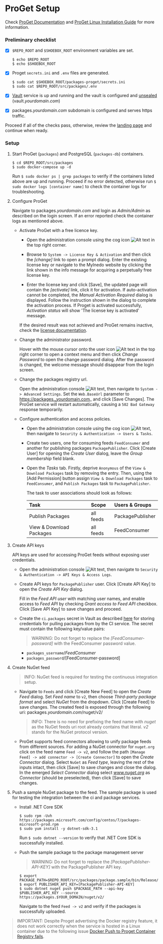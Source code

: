 # ProGet Setup

Check [ProGet Documentation](https://docs.inedo.com/docs/proget/overview) and [ProGet Linux Installation Guide](https://docs.inedo.com/docs/proget/installation/installation-guide/linux-docker) for more information.

### Preliminary checklist

- [x] `$REPO_ROOT` and `$SHOEBOX_ROOT` environment variables are set.

    ```
    $ echo $REPO_ROOT
    $ echo $SHOEBOX_ROOT
    ```

- [x] Proget `secrets.ini` and `.env` files are generated.

    ```
    $ sudo cat $SHOEBOX_ROOT/packages-proget/secrets.ini
    $ sudo cat $REPO_ROOT/src/packages/.env
    ```

- [x] [Vault](/src/vault/README.md) service is up and running and the vault is configured and [unsealed](/src/vault/README.md#unseal-vault) (vault._yourdomain.com_)

- [x] packages._yourdomain.com_ subdomain is configured and serves https traffic.

Proceed if all of the checks pass, otherwise, review the [landing page](/src/README.md#setup-outline) and continue when ready.


### Setup

1. Start ProGet (`packages`) and PostgreSQL (`packages-db`) containers.

    ```
    $ cd $REPO_ROOT/src/packages
    $ sudo docker-compose up -d
    ```

    Run `$ sudo docker ps | grep packages` to verify if the containers listed above are up and running. Proceed if no error detected, otherwise run `$ sudo docker logs [container name]` to check the container logs for troubleshooting.


2. Configure ProGet

    Navigate to packages._yourdomain.com_ and login as _Admin/Admin_ as described on the login screen. If an error reported check the container logs as mentioned above.

    - Activate ProGet with a free licence key.

        - Open the administration console using the cog icon ![Alt text](/resources/img/proget_cog.png?raw=true "ProGet administration console") in the top right corner.

        - Browse to `System -> License Key & Activation` and then click the _[change]_ link to open a prompt dialog. Enter the existing license key or navigate to the MyInedo website by clicking the link shown in the info message for acquiring a perpetually free license key.

        - Enter the license key and click [Save], the updated page will contain the _[activate]_ link, click it for activation. If auto-activation cannot be completed, the _Manual Activation Required_ dialog is displayed. Follow the instruction shown in the dialog to complete the activation process. If Proget is activated successfully, _Activation status_ will show 'The license key is activated' message.

        If the desired result was not achieved and ProGet remains inactive, check the [license documentation](https://docs.inedo.com/docs/proget/administration/license).

    - Change the administrator password.
    
        Hover with the mouse cursor onto the user icon ![Alt text](/resources/img/proget_user.png?raw=true "ProGet user") in the top right corner to open a context menu and then click _Change Password_ to open the change password dialog. After the password is changed, the welcome message should disappear from the login screen.        

    - Change the packages registry url.

      Open the administration console ![Alt text](/resources/img/proget_cog.png?raw=true "ProGet administration console"), then navigate to `System -> Advanced Settings`. Set the `Web.BaseUrl` parameter to https://packages._yourdomain.com_ and click [Save Changes]. The ProGet service will restart automatically, causing a `502 Bad Gateway` response temporarily.

    - Configure authentication and access policies.
        
        - Open the administration console using the cog icon ![Alt text](/resources/img/proget_cog.png?raw=true "ProGet administration console"), then navigate to `Security & Authentication -> Users & Tasks`.

        - Create two users, one for consuming feeds `FeedConsumer` and another for publishing packages `PackagePublisher`. Click [Create User] for opening the _Create User_ dialog, leave the _Group membership_ field blank.

        - Open the _Tasks_ tab. Firstly, deprive `Anonymous` of the `View & Download Packages` task by removing the entry. Then, using the [Add Permission] button assign `View & Download Packages` task to `FeedConsumer`, and `Publish Packages` task to `PackagePublisher`.
        
            The task to user associations should look as follows:

            | Task                     | Scope     | Users & Groups                 |
            | :----------------------- |:--------- | :----------------------------- |
            | Publish Packages         | all feeds | PackagePublisher               |
            | View & Download Packages | all feeds | FeedConsumer                   |


3. Create API keys

    API keys are used for accessing ProGet feeds without exposing user credentials.

    - Open the administration console ![Alt text](/resources/img/proget_cog.png?raw=true "ProGet administration console"), then navigate to `Security & Authentication -> API Keys & Access Logs`. 

    - Create API keys for `PackagePublisher` user. Click [Create API Key] to open the _Create API Key_ dialog. 
    
        Fill in the _Feed API user_ with matching user names, and enable access to _Feed API_ by checking _Grant access to Feed API_ checkbox. Click [Save API Key] to save changes and proceed.

    - Create the `ci.packages` secret in Vault as described [here](/src/vault/README.md#create-a-secret) for storing credentials for pulling packages from by the CI service. The secret must contain the following key/value pairs:

        > WARNING: Do not forget to replace the _[FeedConsumer-password]_ with the FeedConsumer password value.

      - `packages_username`/_FeedConsumer_
      - `packages_password`/[FeedConsumer-password]

4. Create NuGet feed

    > INFO: NuGet feed is required for testing the continuous integration setup.

    - Navigate to `Feeds` and click [Create New Feed] to open the _Create Feed_ dialog. Set _Feed name_ to `v2`, then choose _Third-party package format_ and select _NuGet_ from the dropdown. Click [Create Feed] to save changes. The created feed is exposed through the following uri: packages._yourdomain.com_/nuget/v2/

        > INFO: There is no need for prefixing the feed name with _nuget_ as the NuGet feeds uri root already contains that literal. _v2_ stands for the NuGet protocol version.

    - ProGet supports feed connectors allowing to unify package feeds from different sources.
    For adding a NuGet connector for `nuget.org` click on the feed name `Feed -> v2`, and follow the path `[Manage Feed] -> add connector -> [Create Connector]` to open the _Create Connector_ dialog. Select `NuGet` as _Feed type_, leaving the rest of the inputs intact, then click [Save] to save changes and close the dialog. In the emerged _Select Connector_ dialog select _www.nuget.org_ as _Connector_ (should be preselected), then click [Save] to save changes.

5. Push a sample NuGet package to the feed. The sample package is used for testing the integration between the ci and package services.

    - Install .NET Core SDK

        ```
        $ sudo rpm -Uvh https://packages.microsoft.com/config/centos/7/packages-microsoft-prod.rpm
        $ sudo yum install -y dotnet-sdk-3.1
        ```

        Run `$ sudo dotnet --version` to verify that .NET Core SDK is successfully installed.

    - Push the sample package to the package management server

        > WARNING: Do not forget to replace the _[PackagePublisher-API-KEY]_ with the PackagePublisher API key.

        ```
        $ export PACKAGE_PATH=$REPO_ROOT/src/packages/package.sample/bin/Release/package.sample.1.0.0.nupkg
        $ export PUBLISHER_API_KEY=[PackagePublisher-API-KEY]
        $ sudo dotnet nuget push $PACKAGE_PATH --api-key $PUBLISHER_API_KEY --source https://packages.$YOUR_DOMAIN/nuget/v2/
        ```

        Navigate to the feed `Feed -> v2` and verify if the packages is successfully uploaded.

> IMPORTANT: Despite Proget advertising the Docker registry feature, it does not work correctly when the service is hosted in a Linux container due to the following issue [Docker Push to Proget Container Registry fails](https://forums.inedo.com/topic/2788/docker-push-to-proget-container-registry-fails).